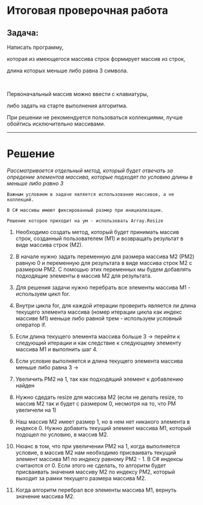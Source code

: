 # Итоговая проверочная работа
## Задача:

Написать программу, 


которая из имеющегося массива строк формирует массив из строк, 


длина которых меньше либо равна 3 символа.

<br>

Первоначальный массив можно ввести с клавиатуры, 

либо задать на старте выполнения алгоритма.

При решении не рекомендуется пользоваться коллекциями, лучше обойтись исключительно массивами.

---
 # Решение

_Рассматривается отдельный метод, который будет отвечать за опредение элементов массива, которые подходят по условию длины в меньше либо равно 3_ 

    Важным условием в задаче является использование массивов, а не коллекций.

    В C# массивы имеют фиксированный размер при инициализации.

    Решение которое приходит на ум - использовать Array.Resize

1. Необходимо создать метод, который будет принимать массив строк, созданный пользователем (М1) и возвращать результат в виде массива строк (М2).

1. В начале нужно задать переменную для размера массива М2 (РМ2) равную 0 и переменную для результата в виде массива строк М2 с размером РМ2. С помощью этих переменных мы будем добавлять подходящие элементы в массив М2 для результата.

1. Для решения задачи нужно перебрать все элементы массива М1 - используем цикл for.

1. Внутри цикла for, для каждой итерации проверить является ли длина текущего элемента массива (номер итерации цикла как индекс массиве М1) меньше либо равной трем - используем условный оператор if.

1. Если длина текущего элемента массива больше 3 -> перейти к следующий итерации и как следствие к следующему элементу массива М1 и выполнить шаг 4.

1. Если условие выполняется и длина текущего элемента массива меньше либо равна 3 ->

1. Увеличить РМ2 на 1, так как подходящий элемент к добавлению найден

1. Нужно сдедать resize для массива М2 (если не делать resize, то массив М2 так и будет с размером 0, несмотря на то, что РМ увеличели на 1)

1. Наш массив М2 имеет размер 1, но в нем нет никакого элемента в индексе 0. Нужно добавить текущий элемент массива М1, который подощел по условию, в массив М2.

1. Нюанс в том, что при увеличении РМ2 на 1, когда выполняется условие, в массив М2 нам необходимо присваивать текущий элемент массива М1 по индексу равному РМ2 - 1. В C# индексы считаются от 0. Если этого не сделать, то алгоритм будет присваивать значения массиву М2 по индексу РМ2, который выходит за рамки текущего размера массива М2.

1. Когда алгоритм перебрал все элементы массива М1, вернуть значение массива М2.